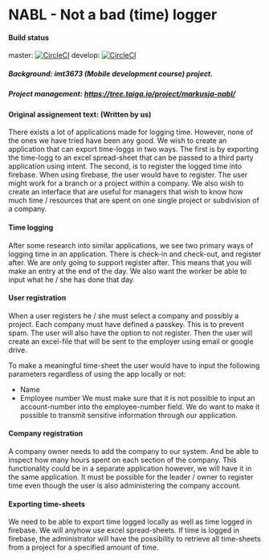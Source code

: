 # NABL - Not a bad (time) logger
#### Build status 
master: [![CircleCI](https://circleci.com/gh/MarkusAJacobsen/NABL/tree/master.svg?style=svg)](https://circleci.com/gh/MarkusAJacobsen/NABL/tree/master) develop: [![CircleCI](https://circleci.com/gh/MarkusAJacobsen/NABL/tree/develop.svg?style=svg)](https://circleci.com/gh/MarkusAJacobsen/NABL/tree/develop)
#####  Background: imt3673 (Mobile development course) project.
##### Project management: https://tree.taiga.io/project/markusja-nabl/

#### Original assignement text: (Written by us) 

There exists a lot of applications made for logging time. However, none of the ones we have tried have been any good. We wish to create an application that can export time-loggs in two ways. The first is by exporting the time-logg to an excel spread-sheet that can be passed to a third party application using intent. 
The second, is to register the logged time into firebase. When using firebase, the user would have to register. The user might work for a branch or a project within a company. We also wish to create an interface that are useful for managers that wish to know how much time / resources that are spent on one single project or subdivision of a company. 


#### Time logging
After some research into similar applications, we see two primary ways of logging time in an application. There is check-in and check-out, and register after. We are only going to support register after. This means that you will make an entry at the end of the day. We also want the worker be able to input what he / she  has done that day. 


#### User registration
When a user registers he / she must select a company and possibly a project. Each company must have defined a passkey. This is to prevent spam. The user will also have the option to not register. Then the user will create an excel-file that will be sent to the employer using email or google drive. 

To make a meaningful time-sheet the user would have to input the following parameters regardless of using the app locally or not:
* Name
* Employee number
We must make sure that it is not possible to input an account-number into the employee-number field. We do want to make it possible to transmit sensitive information through our application. 


#### Company registration
A company owner needs to add the company to our system. And be able to inspect how many hours spent on each section of the company. This functionality could be in a separate application however, we will have it in the same application. It must be possible for the leader / owner to register time even though the user is also administering the company account. 


#### Exporting time-sheets
We need to be able to export time logged locally as well as time logged in firebase. We will anyhow use excel spread-sheets. If time is logged in firebase, the administrator will have the possibility to retrieve all time-sheets from a project for a specified amount of time. 
